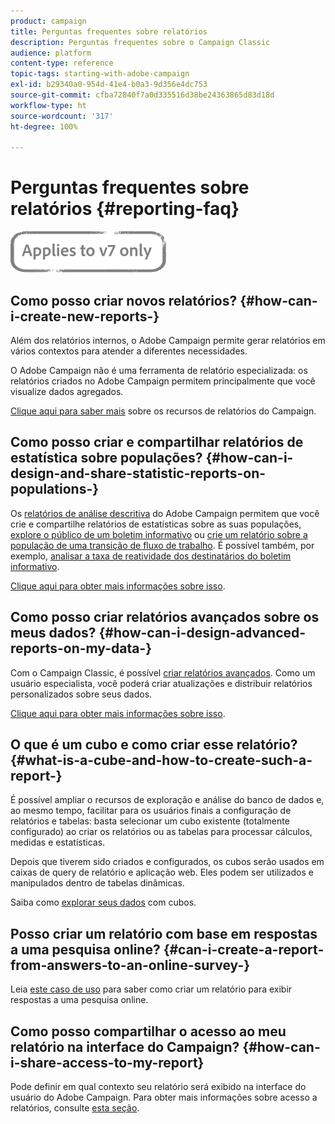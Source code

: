 ```yaml
---
product: campaign
title: Perguntas frequentes sobre relatórios
description: Perguntas frequentes sobre o Campaign Classic
audience: platform
content-type: reference
topic-tags: starting-with-adobe-campaign
exl-id: b29340a0-954d-41e4-b0a3-9d356e4dc753
source-git-commit: cfba72840f7a0d335516d38be24363865d83d18d
workflow-type: ht
source-wordcount: '317'
ht-degree: 100%

---
```


# Perguntas frequentes sobre relatórios {#reporting-faq}

![](../../assets/v7-only.svg)

## Como posso criar novos relatórios? {#how-can-i-create-new-reports-}

Além dos relatórios internos, o Adobe Campaign permite gerar relatórios em vários contextos para atender a diferentes necessidades.

O Adobe Campaign não é uma ferramenta de relatório especializada: os relatórios criados no Adobe Campaign permitem principalmente que você visualize dados agregados.

[Clique aqui para saber mais](../../reporting/using/about-adobe-campaign-reporting-tools.md) sobre os recursos de relatórios do Campaign.

## Como posso criar e compartilhar relatórios de estatística sobre populações? {#how-can-i-design-and-share-statistic-reports-on-populations-}

Os [relatórios de análise descritiva](../../reporting/using/about-descriptive-analysis.md) do Adobe Campaign permitem que você crie e compartilhe relatórios de estatísticas sobre as suas populações, [explore o público de um boletim informativo](../../reporting/using/use-cases.md#analyzing-a-population) ou [crie um relatório sobre a população de uma transição de fluxo de trabalho](../../reporting/using/use-cases.md#analyzing-a-transition-target-in-a-workflow). É possível também, por exemplo, [analisar a taxa de reatividade dos destinatários do boletim informativo](../../reporting/using/use-cases.md#analyzing-recipient-tracking-logs).

[Clique aqui para obter mais informações sobre isso](../../reporting/using/about-descriptive-analysis.md).

## Como posso criar relatórios avançados sobre os meus dados? {#how-can-i-design-advanced-reports-on-my-data-}

Com o Campaign Classic, é possível [criar relatórios avançados](../../reporting/using/about-reports-creation-in-campaign.md). Como um usuário especialista, você poderá criar atualizações e distribuir relatórios personalizados sobre seus dados.

[Clique aqui para obter mais informações sobre isso](../../reporting/using/about-reports-creation-in-campaign.md).

## O que é um cubo e como criar esse relatório? {#what-is-a-cube-and-how-to-create-such-a-report-}

É possível ampliar o recursos de exploração e análise do banco de dados e, ao mesmo tempo, facilitar para os usuários finais a configuração de relatórios e tabelas: basta selecionar um cubo existente (totalmente configurado) ao criar os relatórios ou as tabelas para processar cálculos, medidas e estatísticas.

Depois que tiverem sido criados e configurados, os cubos serão usados em caixas de query de relatório e aplicação web. Eles podem ser utilizados e manipulados dentro de tabelas dinâmicas.

Saiba como [explorar seus dados](../../reporting/using/using-cubes-to-explore-data.md) com cubos.

## Posso criar um relatório com base em respostas a uma pesquisa online? {#can-i-create-a-report-from-answers-to-an-online-survey-}

Leia [este caso de uso](../../surveys/using/use-case--displaying-report-on-answers-to-an-online-survey.md) para saber como criar um relatório para exibir respostas a uma pesquisa online.

## Como posso compartilhar o acesso ao meu relatório na interface do Campaign? {#how-can-i-share-access-to-my-report}

Pode definir em qual contexto seu relatório será exibido na interface do usuário do Adobe Campaign. Para obter mais informações sobre acesso a relatórios, consulte [esta seção](../../reporting/using/configuring-access-to-the-report.md).
